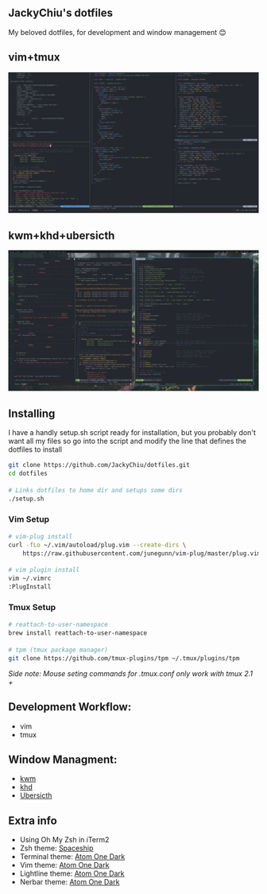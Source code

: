 ## JackyChiu's dotfiles
My beloved dotfiles, for development and window management 😊

## vim+tmux
![setup](.github/setup.png)

## kwm+khd+ubersicth
![fullScreen](.github/fullScreen.png)

## Installing
I have a handly setup.sh script ready for installation, but you probably don't want all my files so go into the script and modify the line that defines the dotfiles to install
```bash 
git clone https://github.com/JackyChiu/dotfiles.git
cd dotfiles

# Links dotfiles to home dir and setups some dirs
./setup.sh
```

### Vim Setup
```bash
# vim-plug install
curl -fLo ~/.vim/autoload/plug.vim --create-dirs \
    https://raw.githubusercontent.com/junegunn/vim-plug/master/plug.vim

# vim plugin install
vim ~/.vimrc
:PlugInstall
```

### Tmux Setup

```bash
# reattach-to-user-namespace
brew install reattach-to-user-namespace

# tpm (tmux package manager)
git clone https://github.com/tmux-plugins/tpm ~/.tmux/plugins/tpm
```

*Side note: Mouse seting commands for .tmux.conf only work with tmux 2.1 +*

## Development Workflow:
- vim
- tmux

## Window Managment: 
- [kwm](https://github.com/koekeishiya/kwm)
- [khd](https://github.com/koekeishiya/khd)
- [Ubersicth](http://tracesof.net/uebersicht/)

## Extra info
- Using Oh My Zsh in iTerm2
- Zsh theme: [Spaceship](https://github.com/denysdovhan/spaceship-zsh-theme)
- Terminal theme: [Atom One Dark](https://github.com/joshdick/onedark.vim)
- Vim theme: [Atom One Dark](https://github.com/joshdick/onedark.vim)
- Lightline theme: [Atom One Dark](https://github.com/joshdick/onedark.vim)
- Nerbar theme: [Atom One Dark](https://github.com/JackyChiu/nerdbar.widget)

